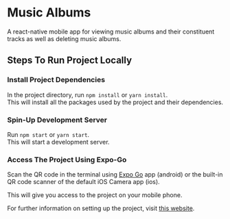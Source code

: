 # Music Albums

A react-native mobile app for viewing music albums and their constituent tracks as well as deleting music albums.

## Steps To Run Project Locally

### Install Project Dependencies

In the project directory, run `npm install` or `yarn install`.\
This will install all the packages used by the project and their dependencies.

### Spin-Up Development Server

Run `npm start` or `yarn start`. \
This will start a development server.

### Access The Project Using Expo-Go

Scan the QR code in the terminal using [Expo Go](https://expo.dev/client) app (android) or the built-in QR code scanner of the default iOS Camera app (ios).

This will give you access to the project on your mobile phone.

For further information on setting up the project, visit [this website](https://reactnative.dev/docs/environment-setup?package-manager=npm&guide=quickstart).
